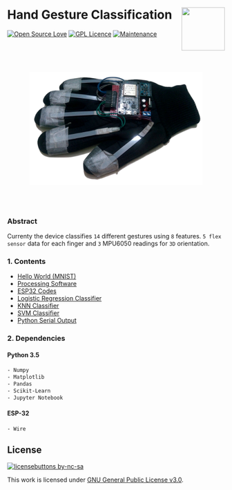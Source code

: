 # Hand Gesture Classification <img src="http://chittagongit.com/images/neural-network-icon/neural-network-icon-3.jpg" width="100" height="100" align="right"/> 
[![Open Source Love](https://badges.frapsoft.com/os/v2/open-source.svg?v=103)](https://github.com/ellerbrock/open-source-badges/) [![GPL Licence](https://badges.frapsoft.com/os/gpl/gpl.svg?v=103)](https://opensource.org/licenses/GPL-3.0/) [![Maintenance](https://img.shields.io/badge/Maintained%3F-yes-green.svg)](https://GitHub.com/Naereen/StrapDown.js/graphs/commit-activity)

<br>
<br>
<br>
<p align="center">
  <img src="glove.png" width="400"/>
  </p>
<br>
<br>

### Abstract
Currenty the device classifies `14` different gestures using `8` features. `5 flex sensor` data for each finger and `3` MPU6050 readings for `3D` orientation.

### 1. Contents
- [Hello World (MNIST)](https://github.com/atick-faisal/Project-Dilbar-4.1/tree/master/Hello%20World%20(MNIST))
- [Processing Software](https://github.com/atick-faisal/Hand-Gesture-Classification/tree/master/Desktop_Software)
- [ESP32 Codes](https://github.com/atick-faisal/Hand-Gesture-Classification/tree/master/ESP32_Codes/ESP32_MPU6050)
- [Logistic Regression Classifier](https://github.com/atick-faisal/Hand-Gesture-Classification/tree/master/Logistic_Classifier)
- [KNN Classifier](https://github.com/atick-faisal/Hand-Gesture-Classification/tree/master/KNN_Classifier)
- [SVM Classifier](https://github.com/atick-faisal/Hand-Gesture-Classification/tree/master/SVM_Classifier)
- [Python Serial Output](https://github.com/atick-faisal/Hand-Gesture-Classification/tree/master/Python_Serial)

### 2. Dependencies
  #### Python 3.5
    - Numpy
    - Matplotlib
    - Pandas
    - Scikit-Learn
    - Jupyter Notebook
  #### ESP-32
    - Wire

## License
[![licensebuttons by-nc-sa](https://licensebuttons.net/l/by-nc-sa/3.0/88x31.png)](https://creativecommons.org/licenses/by-nc-sa/4.0)

This work is licensed under [GNU General Public License v3.0](https://github.com/atick-faisal/PIC16F877a/blob/master/LICENSE).
